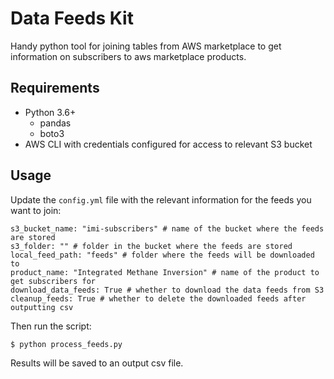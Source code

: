 # Data Feeds Kit
Handy python tool for joining tables from AWS marketplace to get information on subscribers to aws marketplace products.

## Requirements
- Python 3.6+
    - pandas
    - boto3
- AWS CLI with credentials configured for access to relevant S3 bucket

## Usage
Update the `config.yml` file with the relevant information for the feeds you want to join:

```
s3_bucket_name: "imi-subscribers" # name of the bucket where the feeds are stored
s3_folder: "" # folder in the bucket where the feeds are stored
local_feed_path: "feeds" # folder where the feeds will be downloaded to
product_name: "Integrated Methane Inversion" # name of the product to get subscribers for
download_data_feeds: True # whether to download the data feeds from S3
cleanup_feeds: True # whether to delete the downloaded feeds after outputting csv
```

Then run the script:
```
$ python process_feeds.py
```

Results will be saved to an output csv file.